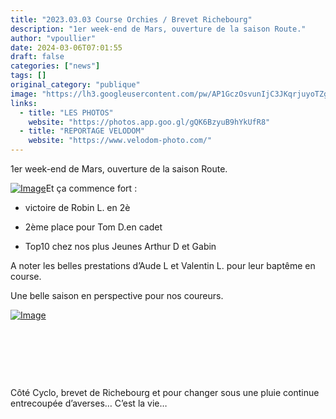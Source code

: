 ```yaml
---
title: "2023.03.03 Course Orchies / Brevet Richebourg"
description: "1er week-end de Mars, ouverture de la saison Route."
author: "vpoullier"
date: 2024-03-06T07:01:55
draft: false
categories: ["news"]
tags: []
original_category: "publique"
image: "https://lh3.googleusercontent.com/pw/AP1GczOsvunIjC3JKqrjuyoTZgH5k3lfauLaA6X3DW6QrxZDOygmh4YJ5DBmm74nl3WxFrBA1VL2mlf3awVD2EDBXdWL9PPPEwsduMQIA51MD0cpV_WuNCY-ogjDm35kYlYHKYQtvBAawI1c41wCqz9C9fu5EQ=w1318-h593-s-no-gm?authuser=0"
links:
  - title: "LES PHOTOS"
    website: "https://photos.app.goo.gl/gQK6BzyuB9hYkUfR8"
  - title: "REPORTAGE VELODOM"
    website: "https://www.velodom-photo.com/"
---
```


1er week-end de Mars, ouverture de la saison Route.

<!--more-->

[![Image](https://lh3.googleusercontent.com/pw/AP1GczOsvunIjC3JKqrjuyoTZgH5k3lfauLaA6X3DW6QrxZDOygmh4YJ5DBmm74nl3WxFrBA1VL2mlf3awVD2EDBXdWL9PPPEwsduMQIA51MD0cpV_WuNCY-ogjDm35kYlYHKYQtvBAawI1c41wCqz9C9fu5EQ=w1318-h593-s-no-gm?authuser=0)](https://lh3.googleusercontent.com/pw/AP1GczOsvunIjC3JKqrjuyoTZgH5k3lfauLaA6X3DW6QrxZDOygmh4YJ5DBmm74nl3WxFrBA1VL2mlf3awVD2EDBXdWL9PPPEwsduMQIA51MD0cpV_WuNCY-ogjDm35kYlYHKYQtvBAawI1c41wCqz9C9fu5EQ=w1318-h593-s-no-gm?authuser=0)Et ça commence fort&nbsp;:

- victoire de Robin L. en 2è

- 2ème place pour Tom D.en cadet

- Top10 chez nos plus Jeunes Arthur D et Gabin

A noter les belles prestations d’Aude L et Valentin L. pour leur baptême en course.

Une belle saison en perspective pour nos coureurs.

[![Image](https://lh3.googleusercontent.com/pw/AP1GczOV55lQS2pBXJB2jc5IkqbVMpXTPmO2Q09g8-VsBWO78mdEcN3vCyXwT5vni8GoLuXxioTZWA_hLb8-KwH9U41vaLVpJxrkCDMBJNmJPFO_NIKLgncq4DJrBB5iLwIiKCtVv7lYT7kevq7LaPJfG7K9uA=w1260-h945-s-no-gm?authuser=0)](https://lh3.googleusercontent.com/pw/AP1GczOV55lQS2pBXJB2jc5IkqbVMpXTPmO2Q09g8-VsBWO78mdEcN3vCyXwT5vni8GoLuXxioTZWA_hLb8-KwH9U41vaLVpJxrkCDMBJNmJPFO_NIKLgncq4DJrBB5iLwIiKCtVv7lYT7kevq7LaPJfG7K9uA=w1260-h945-s-no-gm?authuser=0)

&nbsp;

&nbsp;

&nbsp;

Côté Cyclo, brevet de Richebourg et pour changer sous une pluie continue entrecoupée d’averses… C’est la vie…

&nbsp;